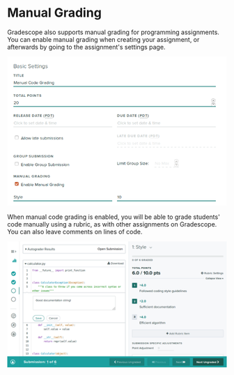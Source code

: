 # Manual Grading

Gradescope also supports manual grading for programming assignments. You can
enable manual grading when creating your assignment, or afterwards by going to
the assignment's settings page.

[![Enabling manual grading](manual_grading_form.png)](manual_grading_form.png)

When manual code grading is enabled, you will be able to grade students' code
manually using a rubric, as with other assignments on Gradescope. You can also
leave comments on lines of code.

[![Manual code grading UI](manual_grading_view.png)](manual_grading_view.png)
